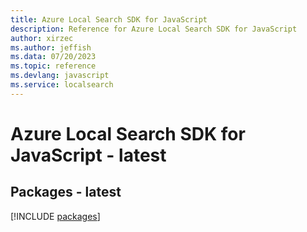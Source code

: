 ```yaml
---
title: Azure Local Search SDK for JavaScript
description: Reference for Azure Local Search SDK for JavaScript
author: xirzec
ms.author: jeffish
ms.data: 07/20/2023
ms.topic: reference
ms.devlang: javascript
ms.service: localsearch
---
```

# Azure Local Search SDK for JavaScript - latest
## Packages - latest
[!INCLUDE [packages](local-search-index.md)]